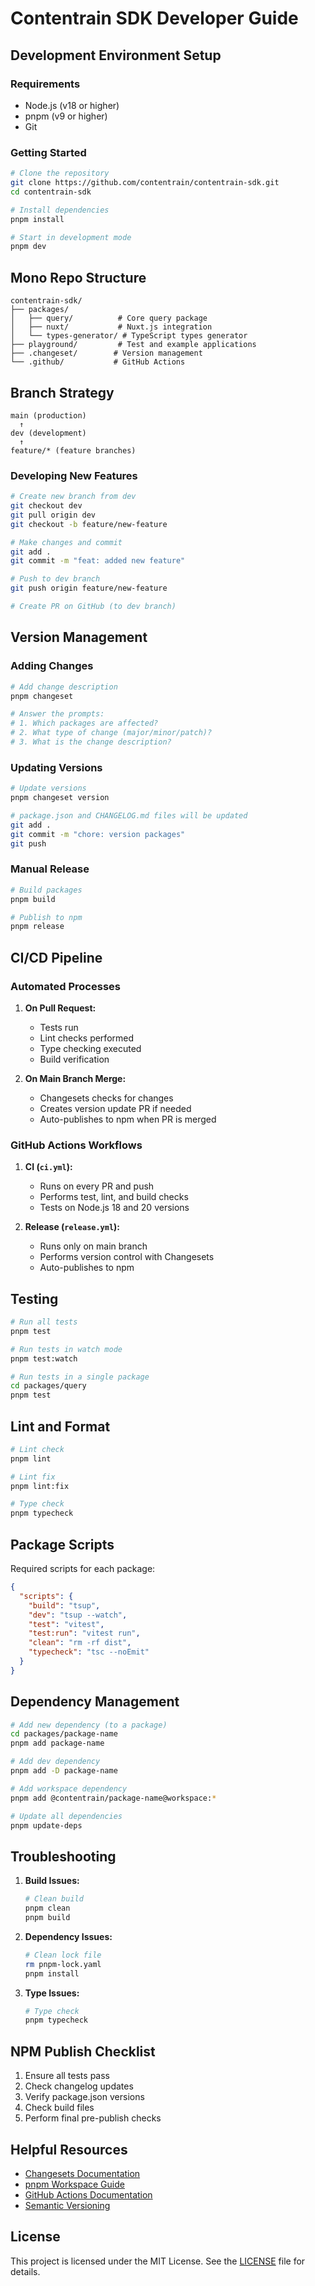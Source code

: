 # Contentrain SDK Developer Guide

## Development Environment Setup

### Requirements

- Node.js (v18 or higher)
- pnpm (v9 or higher)
- Git

### Getting Started

```bash
# Clone the repository
git clone https://github.com/contentrain/contentrain-sdk.git
cd contentrain-sdk

# Install dependencies
pnpm install

# Start in development mode
pnpm dev
```

## Mono Repo Structure

```
contentrain-sdk/
├── packages/
│   ├── query/          # Core query package
│   ├── nuxt/           # Nuxt.js integration
│   └── types-generator/ # TypeScript types generator
├── playground/         # Test and example applications
├── .changeset/        # Version management
└── .github/           # GitHub Actions
```

## Branch Strategy

```
main (production)
  ↑
dev (development)
  ↑
feature/* (feature branches)
```

### Developing New Features

```bash
# Create new branch from dev
git checkout dev
git pull origin dev
git checkout -b feature/new-feature

# Make changes and commit
git add .
git commit -m "feat: added new feature"

# Push to dev branch
git push origin feature/new-feature

# Create PR on GitHub (to dev branch)
```

## Version Management

### Adding Changes

```bash
# Add change description
pnpm changeset

# Answer the prompts:
# 1. Which packages are affected?
# 2. What type of change (major/minor/patch)?
# 3. What is the change description?
```

### Updating Versions

```bash
# Update versions
pnpm changeset version

# package.json and CHANGELOG.md files will be updated
git add .
git commit -m "chore: version packages"
git push
```

### Manual Release

```bash
# Build packages
pnpm build

# Publish to npm
pnpm release
```

## CI/CD Pipeline

### Automated Processes

1. **On Pull Request:**
   - Tests run
   - Lint checks performed
   - Type checking executed
   - Build verification

2. **On Main Branch Merge:**
   - Changesets checks for changes
   - Creates version update PR if needed
   - Auto-publishes to npm when PR is merged

### GitHub Actions Workflows

1. **CI (`ci.yml`):**
   - Runs on every PR and push
   - Performs test, lint, and build checks
   - Tests on Node.js 18 and 20 versions

2. **Release (`release.yml`):**
   - Runs only on main branch
   - Performs version control with Changesets
   - Auto-publishes to npm

## Testing

```bash
# Run all tests
pnpm test

# Run tests in watch mode
pnpm test:watch

# Run tests in a single package
cd packages/query
pnpm test
```

## Lint and Format

```bash
# Lint check
pnpm lint

# Lint fix
pnpm lint:fix

# Type check
pnpm typecheck
```

## Package Scripts

Required scripts for each package:

```json
{
  "scripts": {
    "build": "tsup",
    "dev": "tsup --watch",
    "test": "vitest",
    "test:run": "vitest run",
    "clean": "rm -rf dist",
    "typecheck": "tsc --noEmit"
  }
}
```

## Dependency Management

```bash
# Add new dependency (to a package)
cd packages/package-name
pnpm add package-name

# Add dev dependency
pnpm add -D package-name

# Add workspace dependency
pnpm add @contentrain/package-name@workspace:*

# Update all dependencies
pnpm update-deps
```

## Troubleshooting

1. **Build Issues:**
   ```bash
   # Clean build
   pnpm clean
   pnpm build
   ```

2. **Dependency Issues:**
   ```bash
   # Clean lock file
   rm pnpm-lock.yaml
   pnpm install
   ```

3. **Type Issues:**
   ```bash
   # Type check
   pnpm typecheck
   ```

## NPM Publish Checklist

1. Ensure all tests pass
2. Check changelog updates
3. Verify package.json versions
4. Check build files
5. Perform final pre-publish checks

## Helpful Resources

- [Changesets Documentation](https://github.com/changesets/changesets)
- [pnpm Workspace Guide](https://pnpm.io/workspaces)
- [GitHub Actions Documentation](https://docs.github.com/en/actions)
- [Semantic Versioning](https://semver.org/)

## License

This project is licensed under the MIT License. See the [LICENSE](./LICENSE) file for details.
